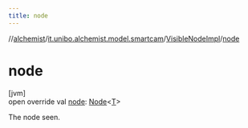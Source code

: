 ```yaml
---
title: node
---
```

//[alchemist](../../../index.html)/[it.unibo.alchemist.model.smartcam](../index.html)/[VisibleNodeImpl](index.html)/[node](node.html)



# node



[jvm]\
open override val [node](node.html): [Node](../../it.unibo.alchemist.model.interfaces/-node/index.html)<[T](index.html)>



The node seen.




